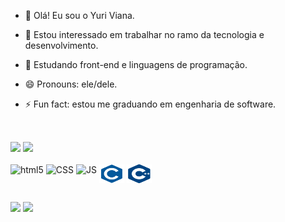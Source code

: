 - 👋 Olá! Eu sou o Yuri Viana.
- 👀 Estou interessado em trabalhar no ramo da tecnologia e desenvolvimento.
- 🌱 Estudando front-end e linguagens de programação.
- 😄 Pronouns: ele/dele.
- ⚡ Fun fact: estou me graduando em engenharia de software.

  ##
  
<div style="display: inline_block"><br/>
  <img height="180em" src="https://github-readme-stats.vercel.app/api?username=Yuric-Viana&show_icons=true&theme=dracula#gh-dracula-mode-only">
  <img height="180em" src="https://github-readme-stats.vercel.app/api/top-langs/?username=Yuric-Viana&layout-compact&langs_count-16&theme=dracula#gh-dracula-mode-only">
</div

  ##

<div style="display: inline_block"><br/>

<img alt="html5" src="https://img.shields.io/badge/HTML5-E34F26?style=for-the-badge&logo=html5&logoColor=white">
<img alt="CSS" src="https://img.shields.io/badge/CSS-239120?&style=for-the-badge&logo=css3&logoColor=white">
<img alt="JS" src="https://img.shields.io/badge/JavaScript-F7DF1E?style=for-the-badge&logo=javascript&logoColor=black">
<img align="top" alt="Yuri-C" height="30" width="40" src="https://raw.githubusercontent.com/devicons/devicon/master/icons/c/c-plain.svg">
<img align="top" alt="Yuri-C++" height="30" width="40" src="https://raw.githubusercontent.com/devicons/devicon/master/icons/cplusplus/cplusplus-plain.svg">
  
  
  ##
 
<div> 
  <a href = "mailto:yuricardosoviana@gmail.com"><img src="https://img.shields.io/badge/-Gmail-%23333?style=for-the-badge&logo=gmail&logoColor=white" target="_blank"></a>
  <a href="https://www.linkedin.com/in/yuri-viana-062129302" target="_blank"><img src="https://img.shields.io/badge/-LinkedIn-%230077B5?style=for-the-badge&logo=linkedin&logoColor=white" target="_blank"></a> 
  
</div>
